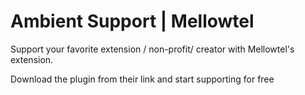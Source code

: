 # Ambient Support | Mellowtel

Support your favorite extension / non-profit/ creator with Mellowtel's extension.

Download the plugin from their link and start supporting for free
